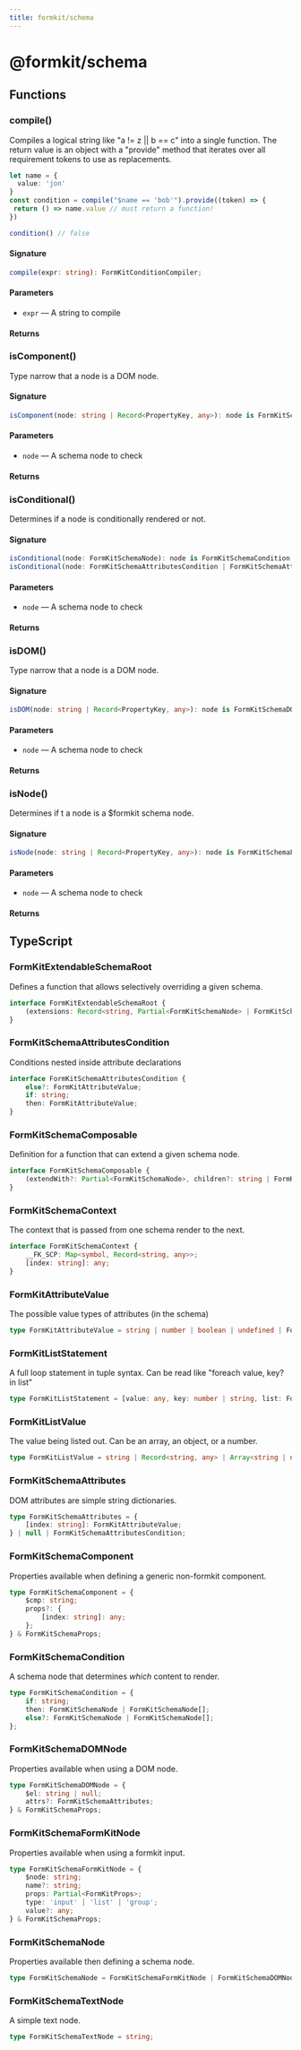 ```yaml
---
title: formkit/schema
---
```


# @formkit/schema

<page-toc></page-toc>

## Functions

### compile()

Compiles a logical string like "a != z || b == c" into a single function. The return value is an object with a "provide" method that iterates over all requirement tokens to use as replacements.

<client-only>

```typescript
let name = {
  value: 'jon'
}
const condition = compile("$name == 'bob'").provide((token) => {
 return () => name.value // must return a function!
})

condition() // false
```

</client-only>

#### Signature

<client-only>

```typescript
compile(expr: string): FormKitConditionCompiler;
```

</client-only>

#### Parameters

- `expr` — A string to compile

#### Returns

### isComponent()

Type narrow that a node is a DOM node.

#### Signature

<client-only>

```typescript
isComponent(node: string | Record<PropertyKey, any>): node is FormKitSchemaComponent;
```

</client-only>

#### Parameters

- `node` — A schema node to check

#### Returns

### isConditional()

Determines if a node is conditionally rendered or not.

#### Signature

<client-only>

```typescript
isConditional(node: FormKitSchemaNode): node is FormKitSchemaCondition;
isConditional(node: FormKitSchemaAttributesCondition | FormKitSchemaAttributes): node is FormKitSchemaAttributesCondition;
```

</client-only>

#### Parameters

- `node` — A schema node to check

#### Returns

### isDOM()

Type narrow that a node is a DOM node.

#### Signature

<client-only>

```typescript
isDOM(node: string | Record<PropertyKey, any>): node is FormKitSchemaDOMNode;
```

</client-only>

#### Parameters

- `node` — A schema node to check

#### Returns

### isNode()

Determines if t a node is a $formkit schema node.

#### Signature

<client-only>

```typescript
isNode(node: string | Record<PropertyKey, any>): node is FormKitSchemaFormKitNode;
```

</client-only>

#### Parameters

- `node` — A schema node to check

#### Returns

## TypeScript

### FormKitExtendableSchemaRoot

Defines a function that allows selectively overriding a given schema.

<client-only>

```typescript
interface FormKitExtendableSchemaRoot {
    (extensions: Record<string, Partial<FormKitSchemaNode> | FormKitSchemaCondition>): FormKitSchemaNode[];
}
```

</client-only>

### FormKitSchemaAttributesCondition

Conditions nested inside attribute declarations

<client-only>

```typescript
interface FormKitSchemaAttributesCondition {
    else?: FormKitAttributeValue;
    if: string;
    then: FormKitAttributeValue;
}
```

</client-only>

### FormKitSchemaComposable

Definition for a function that can extend a given schema node.

<client-only>

```typescript
interface FormKitSchemaComposable {
    (extendWith?: Partial<FormKitSchemaNode>, children?: string | FormKitSchemaNode[] | FormKitSchemaCondition): FormKitSchemaNode;
}
```

</client-only>

### FormKitSchemaContext

The context that is passed from one schema render to the next.

<client-only>

```typescript
interface FormKitSchemaContext {
    __FK_SCP: Map<symbol, Record<string, any>>;
    [index: string]: any;
}
```

</client-only>

### FormKitAttributeValue

The possible value types of attributes (in the schema)

<client-only>

```typescript
type FormKitAttributeValue = string | number | boolean | undefined | FormKitSchemaAttributes | FormKitSchemaAttributesCondition;
```

</client-only>

### FormKitListStatement

A full loop statement in tuple syntax. Can be read like "foreach value, key? in list"

<client-only>

```typescript
type FormKitListStatement = [value: any, key: number | string, list: FormKitListValue] | [value: any, list: FormKitListValue];
```

</client-only>

### FormKitListValue

The value being listed out. Can be an array, an object, or a number.

<client-only>

```typescript
type FormKitListValue = string | Record<string, any> | Array<string | number | Record<string, any>> | number;
```

</client-only>

### FormKitSchemaAttributes

DOM attributes are simple string dictionaries.

<client-only>

```typescript
type FormKitSchemaAttributes = {
    [index: string]: FormKitAttributeValue;
} | null | FormKitSchemaAttributesCondition;
```

</client-only>

### FormKitSchemaComponent

Properties available when defining a generic non-formkit component.

<client-only>

```typescript
type FormKitSchemaComponent = {
    $cmp: string;
    props?: {
        [index: string]: any;
    };
} & FormKitSchemaProps;
```

</client-only>

### FormKitSchemaCondition

A schema node that determines _which_ content to render.

<client-only>

```typescript
type FormKitSchemaCondition = {
    if: string;
    then: FormKitSchemaNode | FormKitSchemaNode[];
    else?: FormKitSchemaNode | FormKitSchemaNode[];
};
```

</client-only>

### FormKitSchemaDOMNode

Properties available when using a DOM node.

<client-only>

```typescript
type FormKitSchemaDOMNode = {
    $el: string | null;
    attrs?: FormKitSchemaAttributes;
} & FormKitSchemaProps;
```

</client-only>

### FormKitSchemaFormKitNode

Properties available when using a formkit input.

<client-only>

```typescript
type FormKitSchemaFormKitNode = {
    $node: string;
    name?: string;
    props: Partial<FormKitProps>;
    type: 'input' | 'list' | 'group';
    value?: any;
} & FormKitSchemaProps;
```

</client-only>

### FormKitSchemaNode

Properties available then defining a schema node.

<client-only>

```typescript
type FormKitSchemaNode = FormKitSchemaFormKitNode | FormKitSchemaDOMNode | FormKitSchemaComponent | FormKitSchemaTextNode | FormKitSchemaCondition;
```

</client-only>

### FormKitSchemaTextNode

A simple text node.

<client-only>

```typescript
type FormKitSchemaTextNode = string;
```

</client-only>